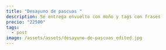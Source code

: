 ```yaml
---
title: "Desayuno de pascuas "
description: Se entrega envuelto con moño y tags con frases
precio: "22500"
tags:
  - post
image: /assets/assets/desayuno-de-pascuas_edited.jpg
---
```

